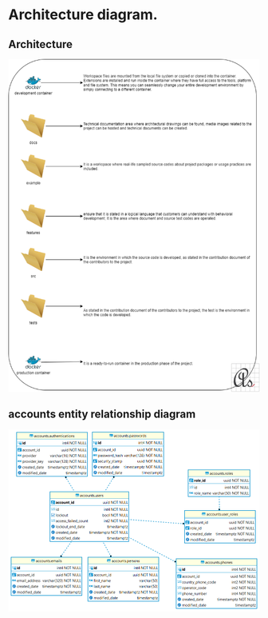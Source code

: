 # Architecture diagram.

## Architecture
![Architecture](architecture-diagram.png)

## accounts entity relationship diagram 
![accounts-entity-relationship-diagram](../media/accounts-entity-relationship-diagram.png)